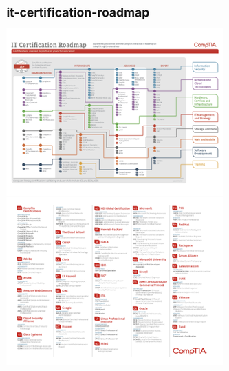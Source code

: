 # it-certification-roadmap
![](assets/it-certification-roadmap-p1.jpg)
![](assets/it-certification-roadmap-p2.jpg)
